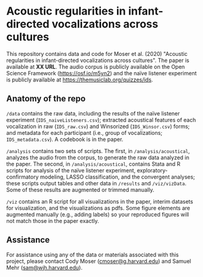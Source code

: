 # Acoustic regularities in infant-directed vocalizations across cultures
This repository contains data and code for Moser et al. (2020) "Acoustic regularities in infant-directed vocalizations across cultures". The paper is available at **XX URL**. The audio corpus is publicly available on the Open Science Framework (https://osf.io/m5yn2) and the naïve listener experiment is publicly available at https://themusiclab.org/quizzes/ids.

## Anatomy of the repo

`/data` contains the raw data, including the results of the naïve listener experiment (`IDS_naiveListeners.csv`); extracted acoustical features of each vocalization in raw (`IDS_raw.csv`) and Winsorized (`IDS_Winsor.csv`) forms; and metadata for each participant (i.e., group of vocalizations; `IDS_metadata.csv`). A codebook is in the paper.

`/analysis` contains two sets of scripts. The first, in `/analysis/acoustical`, analyzes the audio from the corpus, to generate the raw data analyzed in the paper. The second, in `/analysis/acoustical`, contains Stata and R scripts for analysis of the naïve listener experiment, exploratory-confirmatory modeling, LASSO classification, and the convergent analyses; these scripts output tables and other data in `/results` and `/viz/vizData`. Some of these results are augmented or trimmed manually.

`/viz` contains an R script for all visualizations in the paper, interim datasets for visualization, and the visualizations as pdfs. Some figure elements are augmented manually (e.g., adding labels) so your reproduced figures will not match those in the paper exactly.

## Assistance

For assistance using any of the data or materials associated with this project, please contact Cody Moser (cmoser@g.harvard.edu) and Samuel Mehr (sam@wjh.harvard.edu).
